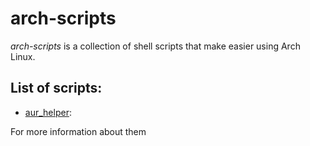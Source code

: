 # arch-scripts
*arch-scripts* is a collection of shell scripts that make easier using Arch Linux.

## List of scripts:
- [aur_helper](/scripts):

For more information about them
<!--stackedit_data:
eyJoaXN0b3J5IjpbLTY0NjMxMjY2OSwtMTk4OTU4MTIzMiwxMj
c1Mjc4ODcwXX0=
-->